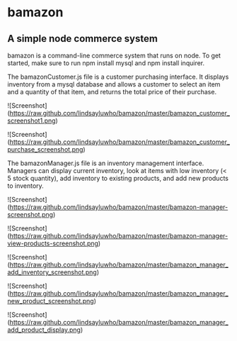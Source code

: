 # bamazon
## A simple node commerce system

bamazon is a command-line commerce system that runs on node. To get started, make sure to run npm install mysql and npm install inquirer.

The bamazonCustomer.js file is a customer purchasing interface. It displays inventory from a mysql database and allows a customer to select an item and a quantity of that item, and returns the total price of their purchase.

![Screenshot] (https://raw.github.com/lindsayluwho/bamazon/master/bamazon_customer_screenshot1.png)

![Screenshot] (https://raw.github.com/lindsayluwho/bamazon/master/bamazon_customer_purchase_screenshot.png)

The bamazonManager.js file is an inventory management interface. Managers can display current inventory, look at items with low inventory (< 5 stock quantity), add inventory to existing products, and add new products to inventory.

![Screenshot] (https://raw.github.com/lindsayluwho/bamazon/master/bamazon-manager-screenshot.png)

![Screenshot] (https://raw.github.com/lindsayluwho/bamazon/master/bamazon-manager-view-products-screenshot.png)

![Screenshot] (https://raw.github.com/lindsayluwho/bamazon/master/bamazon_manager_add_inventory_screenshot.png)

![Screenshot] (https://raw.github.com/lindsayluwho/bamazon/master/bamazon_manager_new_product_screenshot.png)

![Screenshot] (https://raw.github.com/lindsayluwho/bamazon/master/bamazon_manager_add_product_display.png)
